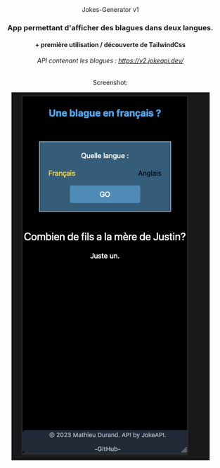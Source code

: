 <div align="center">
  Jokes-Generator v1

  ### App permettant d'afficher des blagues dans deux langues.

  #### + première utilisation / découverte de TailwindCss

  ###### API contenant les blagues : https://v2.jokeapi.dev/



  Screenshot: 

  ![alt text](https://github.com/MathieuDurand28/Jokes-Generator/blob/main/public/screen%20JokesView.png?raw=true)

</div>



